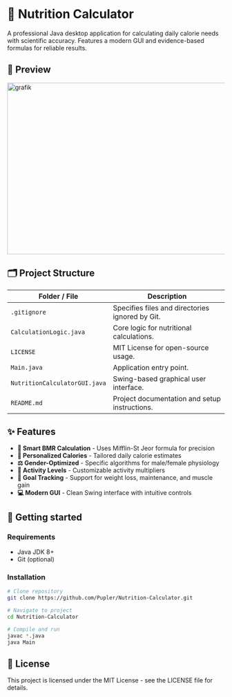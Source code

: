 # 🍎 Nutrition Calculator

A professional Java desktop application for calculating daily calorie needs with scientific accuracy. Features a modern GUI and evidence-based formulas for reliable results.


## 📸 Preview

<img width="637" height="397" alt="grafik" src="https://github.com/user-attachments/assets/39bb67ec-4cf5-4da6-af5d-d9ab591bf513" />

## 🗂 Project Structure

| Folder / File | Description |
|----------------|-------------|
| `.gitignore` | Specifies files and directories ignored by Git. |
| `CalculationLogic.java` | Core logic for nutritional calculations. |
| `LICENSE` | MIT License for open-source usage. |
| `Main.java` | Application entry point. |
| `NutritionCalculatorGUI.java` | Swing-based graphical user interface. |
| `README.md` | Project documentation and setup instructions. |


## ✨ Features

- **🧮 Smart BMR Calculation** - Uses Mifflin-St Jeor formula for precision
- **🎯 Personalized Calories** - Tailored daily calorie estimates  
- **⚖️ Gender-Optimized** - Specific algorithms for male/female physiology
- **🏃 Activity Levels** - Customizable activity multipliers
- **🎯 Goal Tracking** - Support for weight loss, maintenance, and muscle gain
- **💻 Modern GUI** - Clean Swing interface with intuitive controls

## 🚀 Getting started

### Requirements
- Java JDK 8+
- Git (optional)

### Installation
```bash
# Clone repository
git clone https://github.com/Pupler/Nutrition-Calculator.git

# Navigate to project
cd Nutrition-Calculator

# Compile and run
javac *.java
java Main
```

## 📄 License

This project is licensed under the MIT License - see the LICENSE file for details.
